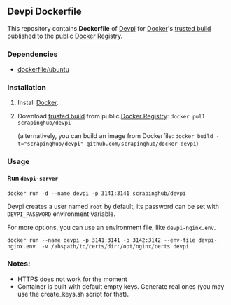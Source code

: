 ## Devpi Dockerfile


This repository contains **Dockerfile** of [Devpi](http://doc.devpi.net/) for [Docker](https://www.docker.io/)'s [trusted build](https://index.docker.io/u/scrapinghub/devpi/) published to the public [Docker Registry](https://index.docker.io/).


### Dependencies

* [dockerfile/ubuntu](http://dockerfile.github.io/#/ubuntu)


### Installation

1. Install [Docker](https://www.docker.io/).

2. Download [trusted build](https://index.docker.io/u/scrapinghub/devpi/) from public [Docker Registry](https://index.docker.io/): `docker pull scrapinghub/devpi`

   (alternatively, you can build an image from Dockerfile: `docker build -t="scrapinghub/devpi" github.com/scrapinghub/docker-devpi`)


### Usage

#### Run `devpi-server`

    docker run -d --name devpi -p 3141:3141 scrapinghub/devpi

Devpi creates a user named `root` by default, its password can be set with
`DEVPI_PASSWORD` environment variable.

For more options, you can use an environment file, like `devpi-nginx.env`.

    docker run --name devpi -p 3141:3141 -p 3142:3142 --env-file devpi-nginx.env  -v /abspath/to/certs/dir:/opt/nginx/certs devpi

### Notes:

 - HTTPS does not work for the moment
 - Container is built with default empty keys. Generate real ones (you may use the create_keys.sh script for that).
